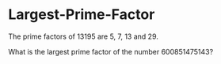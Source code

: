 # Largest-Prime-Factor

The prime factors of 13195 are 5, 7, 13 and 29.

What is the largest prime factor of the number 600851475143?
